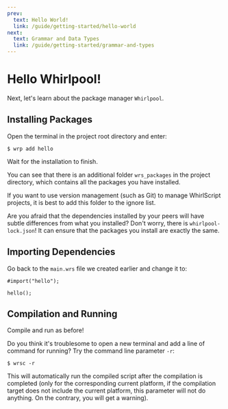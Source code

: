 ```yaml
---
prev:
  text: Hello World!
  link: /guide/getting-started/hello-world
next:
  text: Grammar and Data Types
  link: /guide/getting-started/grammar-and-types
---
```

# Hello Whirlpool!

Next, let's learn about the package manager `Whirlpool`.

## Installing Packages

Open the terminal in the project root directory and enter:

```shell
$ wrp add hello
```

Wait for the installation to finish.

You can see that there is an additional folder `wrs_packages` in the project directory, which contains all the packages you have installed.

If you want to use version management (such as Git) to manage WhirlScript projects, it is best to add this folder to the ignore list.

Are you afraid that the dependencies installed by your peers will have subtle differences from what you installed? Don't worry, there is `whirlpool-lock.json`! It can ensure that the packages you install are exactly the same.

## Importing Dependencies

Go back to the `main.wrs` file we created earlier and change it to:

```whirlscript
#import("hello");

hello();
```

## Compilation and Running

Compile and run as before!

Do you think it's troublesome to open a new terminal and add a line of command for running? Try the command line parameter `-r`:

```shell
$ wrsc -r
```

This will automatically run the compiled script after the compilation is completed (only for the corresponding current platform, if the compilation target does not include the current platform, this parameter will not do anything. On the contrary, you will get a warning).